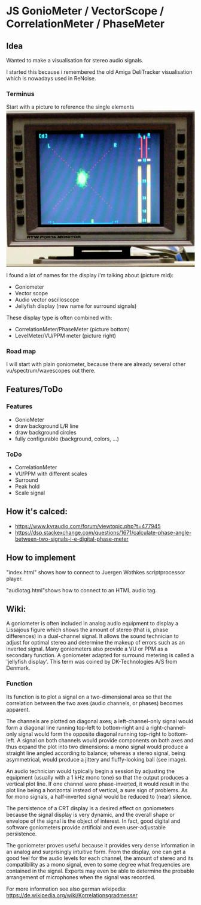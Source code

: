 # JS GonioMeter / VectorScope / CorrelationMeter / PhaseMeter

## Idea
Wanted to make a visualisation for stereo audio signals.

I started this because i remembered the old Amiga DeliTracker visualisation which is nowadays used in ReNoise.

### Terminus
Start with a picture to reference the single elements
<img align="center" width="800" src="Goniometer_RTW.jpg">

I found a lot of names for the display i'm talking about (picture mid):
- Goniometer
- Vector scope
- Audio vector oscilloscope
- Jellyfish display (new name for surround signals)

These display type is often combined with:
- CorrelationMeter/PhaseMeter (picture bottom)
- LevelMeter/VU/PPM meter (picture right)

### Road map
I will start with plain goniometer, because there are already several other vu/spectrum/wavescopes out there.

## Features/ToDo
### Features
- GonioMeter
- draw background L/R line
- draw background circles
- fully configurable (background, colors, ...)
### ToDo
- CorrelationMeter
- VU/PPM with different scales
- Surround
- Peak hold
- Scale signal

## How it's calced:
- https://www.kvraudio.com/forum/viewtopic.php?t=477945
- https://dsp.stackexchange.com/questions/1671/calculate-phase-angle-between-two-signals-i-e-digital-phase-meter

## How to implement
"index.html" shows how to connect to Juergen Wothkes scriptprocessor player.

"audiotag.html"shows how to connect to an HTML audio tag.

## Wiki:
A goniometer is often included in analog audio equipment to display a Lissajous figure which shows the amount of stereo (that is, phase differences) in a dual-channel signal. It allows the sound technician to adjust for optimal stereo and determine the makeup of errors such as an inverted signal. Many goniometers also provide a VU or PPM as a secondary function. A goniometer adapted for surround metering is called a 'jellyfish display'. This term was coined by DK-Technologies A/S from Denmark.

### Function
Its function is to plot a signal on a two-dimensional area so that the correlation between the two axes (audio channels, or phases) becomes apparent.

The channels are plotted on diagonal axes; a left-channel-only signal would form a diagonal line running top-left to bottom-right and a right-channel-only signal would form the opposite diagonal running top-right to bottom-left. A signal on both channels would provide components on both axes and thus expand the plot into two dimensions: a mono signal would produce a straight line angled according to balance; whereas a stereo signal, being asymmetrical, would produce a jittery and fluffy-looking ball (see image).

An audio technician would typically begin a session by adjusting the equipment (usually with a 1 kHz mono tone) so that the output produces a vertical plot line. If one channel were phase-inverted, it would result in the plot line being a horizontal instead of vertical, a sure sign of problems. As for mono signals, a half-inverted signal would be reduced to (near) silence.

The persistence of a CRT display is a desired effect on goniometers because the signal display is very dynamic, and the overall shape or envelope of the signal is the object of interest. In fact, good digital and software goniometers provide artificial and even user-adjustable persistence.

The goniometer proves useful because it provides very dense information in an analog and surprisingly intuitive form. From the display, one can get a good feel for the audio levels for each channel, the amount of stereo and its compatibility as a mono signal, even to some degree what frequencies are contained in the signal. Experts may even be able to determine the probable arrangement of microphones when the signal was recorded.

For more information see also german wikipedia: https://de.wikipedia.org/wiki/Korrelationsgradmesser
